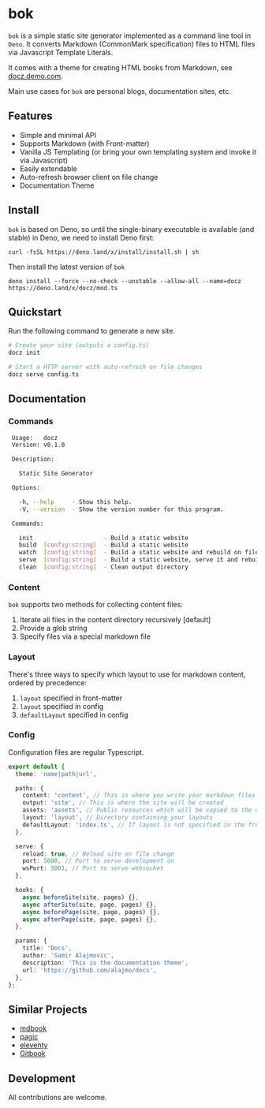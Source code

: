 # bok

`bok` is a simple static site generator implemented as a command line tool in `Deno`. It converts Markdown (CommonMark specification) files to HTML files via Javascript Template Literals.

It comes with a theme for creating HTML books from Markdown, see [docz.demo.com](https://google.com).

Main use cases for `bok` are personal blogs, documentation sites, etc.

## Features

- Simple and minimal API
- Supports Markdown (with Front-matter)
- Vanilla JS Templating (or bring your own templating system and invoke it via Javascript)
- Easily extendable
- Auto-refresh browser client on file change
- Documentation Theme

## Install

`bok` is based on Deno, so until the single-binary executable is available (and stable) in Deno, we need to install Deno first:

```
curl -fsSL https://deno.land/x/install/install.sh | sh
```

Then install the latest version of `bok`

```
deno install --force --no-check --unstable --allow-all --name=docz https://deno.land/x/docz/mod.ts
```

## Quickstart

Run the following command to generate a new site.

```sh
# Create your site (outputs a config.ts)
docz init

# Start a HTTP server with auto-refresh on file changes
docz serve config.ts
```

## Documentation

### Commands

```sh
 Usage:   docz
 Version: v0.1.0

 Description:

   Static Site Generator

 Options:

   -h, --help     - Show this help.
   -V, --version  - Show the version number for this program.

 Commands:

   init                    - Build a static website
   build  [config:string]  - Build a static website
   watch  [config:string]  - Build a static website and rebuild on file changes
   serve  [config:string]  - Build a static website, serve it and rebuild on file changes
   clean  [config:string]  - Clean output directory
```

### Content

`bok` supports two methods for collecting content files:

1. Iterate all files in the content directory recursively [default]
2. Provide a glob string
3. Specify files via a special markdown file

### Layout

There's three ways to specify which layout to use for markdown content, ordered by precedence:

1. `layout` specified in front-matter
2. `layout` specified in config
3. `defaultLayout` specified in config

### Config

Configuration files are regular Typescript.

```typescript
export default {
  theme: 'name|path|url',

  paths: {
    content: 'content', // This is where you write your markdown files
    output: 'site', // This is where the site will be created
    assets: 'assets', // Public resources which will be copied to the output directory
    layout: 'layout', // Directory containing your layouts
    defaultLayout: 'index.ts', // If layout is not specified in the front-matter section of the markdown files, use this layout
  },

  serve: {
    reload: true, // Reload site on file change
    port: 5000, // Port to serve development on
    wsPort: 5001, // Port to serve websocket
  },

  hooks: {
    async beforeSite(site, pages) {},
    async afterSite(site, page, pages) {},
    async beforePage(site, page, pages) {},
    async afterPage(site, page, pages) {},
  },

  params: {
    title: 'Docs',
    author: 'Samir Alajmovic',
    description: 'This is the documentation theme',
    url: 'https://github.com/alajmo/docs',
  },
};
```

## Similar Projects

- [mdbook](https://github.com/rust-lang/mdBook)
- [pagic](https://github.com/xcatliu/pagic)
- [eleventy](https://github.com/11ty/eleventy)
- [Gitbook](https://www.gitbook.com)

## Development

All contributions are welcome.
